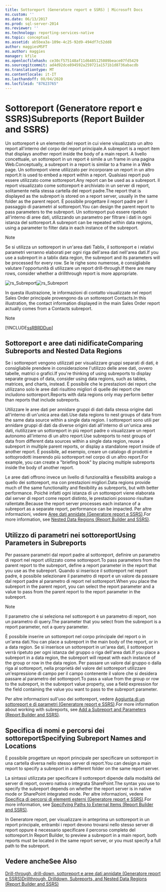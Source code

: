 ```yaml
---
title: Sottoreport (Generatore report e SSRS) | Microsoft Docs
ms.custom: ''
ms.date: 06/13/2017
ms.prod: sql-server-2014
ms.reviewer: ''
ms.technology: reporting-services-native
ms.topic: conceptual
ms.assetid: ab5bea3a-109e-4c25-92d9-494df7c52dd8
author: maggiesMSFT
ms.author: maggies
manager: kfile
ms.openlocfilehash: ce30cf575148af11d6485125089beace07fd5429
ms.sourcegitcommit: ad4d92dce894592a259721a1571b1d8736abacdb
ms.translationtype: MT
ms.contentlocale: it-IT
ms.lasthandoff: 08/04/2020
ms.locfileid: "87623765"
---
```

# <a name="subreports-report-builder-and-ssrs"></a><span data-ttu-id="6255d-102">Sottoreport (Generatore report e SSRS)</span><span class="sxs-lookup"><span data-stu-id="6255d-102">Subreports (Report Builder and SSRS)</span></span>
  <span data-ttu-id="6255d-103">Un sottoreport è un elemento del report in cui viene visualizzato un altro report all'interno del corpo del report principale.</span><span class="sxs-lookup"><span data-stu-id="6255d-103">A subreport is a report item that displays another report inside the body of a main report.</span></span> <span data-ttu-id="6255d-104">A livello concettuale, un sottoreport in un report è simile a un frame in una pagina Web.</span><span class="sxs-lookup"><span data-stu-id="6255d-104">Conceptually, a subreport in a report is similar to a frame in a Web page.</span></span> <span data-ttu-id="6255d-105">Un sottoreport viene utilizzato per incorporare un report in un altro report.</span><span class="sxs-lookup"><span data-stu-id="6255d-105">It is used to embed a report within a report.</span></span> <span data-ttu-id="6255d-106">Qualsiasi report può essere utilizzato come sottoreport.</span><span class="sxs-lookup"><span data-stu-id="6255d-106">Any report can be used as a subreport.</span></span> <span data-ttu-id="6255d-107">Il report visualizzato come sottoreport è archiviato in un server di report, solitamente nella stessa cartella del report padre.</span><span class="sxs-lookup"><span data-stu-id="6255d-107">The report that is displayed as the subreport is stored on a report server, usually in the same folder as the parent report.</span></span> <span data-ttu-id="6255d-108">È possibile progettare il report padre per il passaggio di parametri al sottoreport.</span><span class="sxs-lookup"><span data-stu-id="6255d-108">You can design the parent report to pass parameters to the subreport.</span></span> <span data-ttu-id="6255d-109">Un sottoreport può essere ripetuto all'interno di aree dati, utilizzando un parametro per filtrare i dati in ogni istanza del sottoreport.</span><span class="sxs-lookup"><span data-stu-id="6255d-109">A subreport can be repeated within data regions, using a parameter to filter data in each instance of the subreport.</span></span>  
  
> [!NOTE]  
>  <span data-ttu-id="6255d-110">Se si utilizza un sottoreport in un'area dati Tablix, il sottoreport e i relativi parametri verranno elaborati per ogni riga dell'area dati nell'area dati.</span><span class="sxs-lookup"><span data-stu-id="6255d-110">If you use a subreport in a tablix data region, the subreport and its parameters will be processed for every row.</span></span> <span data-ttu-id="6255d-111">Se le righe sono numerose, è consigliabile valutare l'opportunità di utilizzare un report drill-through.</span><span class="sxs-lookup"><span data-stu-id="6255d-111">If there are many rows, consider whether a drillthrough report is more appropriate.</span></span>  
  
 <span data-ttu-id="6255d-112">![rs_Subreport](../media/rs-subreport.gif "rs_Subreport")</span><span class="sxs-lookup"><span data-stu-id="6255d-112">![rs_Subreport](../media/rs-subreport.gif "rs_Subreport")</span></span>  
  
 <span data-ttu-id="6255d-113">In questa illustrazione, le informazioni di contatto visualizzate nel report Sales Order principale provengono da un sottoreport Contacts.</span><span class="sxs-lookup"><span data-stu-id="6255d-113">In this illustration, the contact information displayed in the main Sales Order report actually comes from a Contacts subreport.</span></span>  
  
> [!NOTE]  
>  [!INCLUDE[ssRBRDDup](../../includes/ssrbrddup-md.md)]  
  
## <a name="comparing-subreports-and-nested-data-regions"></a><span data-ttu-id="6255d-114">Sottoreport e aree dati nidificate</span><span class="sxs-lookup"><span data-stu-id="6255d-114">Comparing Subreports and Nested Data Regions</span></span>  
 <span data-ttu-id="6255d-115">Se i sottoreport vengono utilizzati per visualizzare gruppi separati di dati, è consigliabile prendere in considerazione l'utilizzo delle aree dati, ovvero tabelle, matrici o grafici.</span><span class="sxs-lookup"><span data-stu-id="6255d-115">If you're thinking of using subreports to display separate groups of data, consider using data regions, such as tables, matrices, and charts, instead.</span></span> <span data-ttu-id="6255d-116">È possibile che le prestazioni dei report che utilizzano solo le aree dati risultino migliori di quelle dei report che includono sottoreport.</span><span class="sxs-lookup"><span data-stu-id="6255d-116">Reports with data regions only may perform better than reports that include subreports.</span></span>  
  
 <span data-ttu-id="6255d-117">Utilizzare le aree dati per annidare gruppi di dati dalla stessa origine dati all'interno di un'unica area dati.</span><span class="sxs-lookup"><span data-stu-id="6255d-117">Use data regions to nest groups of data from the same data source within a single data region.</span></span> <span data-ttu-id="6255d-118">I sottoreport sono utili per annidare gruppi di dati da diverse origini dati all'interno di un'unica area dati, riutilizzare un sottoreport in più report padre o visualizzare un report autonomo all'interno di un altro report.</span><span class="sxs-lookup"><span data-stu-id="6255d-118">Use subreports to nest groups of data from different data sources within a single data region, reuse a subreport in multiple parent reports, or display a standalone report inside of another report.</span></span> <span data-ttu-id="6255d-119">È possibile, ad esempio, creare un catalogo di prodotti e sottoprodotti inserendo più sottoreport nel corpo di un altro report.</span><span class="sxs-lookup"><span data-stu-id="6255d-119">For example, you can create a "briefing book" by placing multiple subreports inside the body of another report.</span></span>  
  
 <span data-ttu-id="6255d-120">Le aree dati offrono invece un livello di funzionalità e flessibilità analogo a quello dei sottoreport, ma con prestazioni migliori.</span><span class="sxs-lookup"><span data-stu-id="6255d-120">Data regions provide much of the same functionality and flexibility as subreports, but with better performance.</span></span> <span data-ttu-id="6255d-121">Poiché infatti ogni istanza di un sottoreport viene elaborata dal server di report come report distinto, le prestazioni possono risultare rallentate.</span><span class="sxs-lookup"><span data-stu-id="6255d-121">Because the report server processes each instance of a subreport as a separate report, performance can be impacted.</span></span> <span data-ttu-id="6255d-122">Per altre informazioni, vedere [Aree dati annidate &#40;Generatore report e SSRS&#41;](nested-data-regions-report-builder-and-ssrs.md).</span><span class="sxs-lookup"><span data-stu-id="6255d-122">For more information, see [Nested Data Regions &#40;Report Builder and SSRS&#41;](nested-data-regions-report-builder-and-ssrs.md).</span></span>  
  
## <a name="using-parameters-in-subreports"></a><span data-ttu-id="6255d-123">Utilizzo di parametri nei sottoreport</span><span class="sxs-lookup"><span data-stu-id="6255d-123">Using Parameters in Subreports</span></span>  
 <span data-ttu-id="6255d-124">Per passare parametri dal report padre al sottoreport, definire un parametro di report nel report utilizzato come sottoreport.</span><span class="sxs-lookup"><span data-stu-id="6255d-124">To pass parameters from the parent report to the subreport, define a report parameter in the report that you use as the subreport.</span></span> <span data-ttu-id="6255d-125">Quando si inserisce il sottoreport nel report padre, è possibile selezionare il parametro di report e un valore da passare dal report padre al parametro di report nel sottoreport.</span><span class="sxs-lookup"><span data-stu-id="6255d-125">When you place the subreport in the parent report, you can select the report parameter and a value to pass from the parent report to the report parameter in the subreport.</span></span>  
  
> [!NOTE]  
>  <span data-ttu-id="6255d-126">Il parametro che si seleziona nel sottoreport è un parametro di report, non un parametro di query.</span><span class="sxs-lookup"><span data-stu-id="6255d-126">The parameter that you select from the subreport is a report parameter, not a query parameter.</span></span>  
  
 <span data-ttu-id="6255d-127">È possibile inserire un sottoreport nel corpo principale del report o in un'area dati.</span><span class="sxs-lookup"><span data-stu-id="6255d-127">You can place a subreport in the main body of the report, or in a data region.</span></span> <span data-ttu-id="6255d-128">Se si inserisce un sottoreport in un'area dati, il sottoreport verrà ripetuto per ogni istanza del gruppo o riga dell'area dati.</span><span class="sxs-lookup"><span data-stu-id="6255d-128">If you place a subreport in a data region, the subreport will repeat with each instance of the group or row in the data region.</span></span> <span data-ttu-id="6255d-129">Per passare un valore dal gruppo o dalla riga al sottoreport, nella proprietà del valore del sottoreport utilizzare un'espressione di campo per il campo contenente il valore che si desidera passare al parametro del sottoreport.</span><span class="sxs-lookup"><span data-stu-id="6255d-129">To pass a value from the group or row to the subreport, in the subreport value property, use a field expression for the field containing the value you want to pass to the subreport parameter.</span></span>  
  
 <span data-ttu-id="6255d-130">Per altre informazioni sull'uso dei sottoreport, vedere [Aggiunta di un sottoreport e di parametri &#40;Generatore report e SSRS&#41;](add-a-subreport-and-parameters-report-builder-and-ssrs.md).</span><span class="sxs-lookup"><span data-stu-id="6255d-130">For more information about working with subreports, see [Add a Subreport and Parameters &#40;Report Builder and SSRS&#41;](add-a-subreport-and-parameters-report-builder-and-ssrs.md).</span></span>  
  
## <a name="specifying-subreport-names-and-locations"></a><span data-ttu-id="6255d-131">Specifica di nomi e percorsi dei sottoreport</span><span class="sxs-lookup"><span data-stu-id="6255d-131">Specifying Subreport Names and Locations</span></span>  
 <span data-ttu-id="6255d-132">È possibile progettare un report principale per specificare un sottoreport in una cartella diversa nello stesso server di report.</span><span class="sxs-lookup"><span data-stu-id="6255d-132">You can design a main report to specify a subreport in a different folder on the same report server.</span></span>  
  
 <span data-ttu-id="6255d-133">La sintassi utilizzata per specificare il sottoreport dipende dalla modalità del server di report, ovvero nativa o integrata SharePoint.</span><span class="sxs-lookup"><span data-stu-id="6255d-133">The syntax you use to specify the subreport depends on whether the report server is in native mode or SharePoint integrated mode.</span></span> <span data-ttu-id="6255d-134">Per altre informazioni, vedere [Specifica di percorsi di elementi esterni &#40;Generatore report e SSRS&#41;](specifying-paths-to-external-items-report-builder-and-ssrs.md).</span><span class="sxs-lookup"><span data-stu-id="6255d-134">For more information, see [Specifying Paths to External Items &#40;Report Builder and SSRS&#41;](specifying-paths-to-external-items-report-builder-and-ssrs.md).</span></span>  
  
 <span data-ttu-id="6255d-135">In Generatore report, per visualizzare in anteprima un sottoreport in un report principale, entrambi i report devono trovarsi nello stesso server di report oppure è necessario specificare il percorso completo del sottoreport.</span><span class="sxs-lookup"><span data-stu-id="6255d-135">In Report Builder, to preview a subreport in a main report, both reports must be located in the same report server, or you must specify a full path to the subreport.</span></span>  
  
## <a name="see-also"></a><span data-ttu-id="6255d-136">Vedere anche</span><span class="sxs-lookup"><span data-stu-id="6255d-136">See Also</span></span>  
 [<span data-ttu-id="6255d-137">Drill-through, drill-down, sottoreport e aree dati annidate &#40;Generatore report e SSRS&#41;</span><span class="sxs-lookup"><span data-stu-id="6255d-137">Drillthrough, Drilldown, Subreports, and Nested Data Regions &#40;Report Builder and SSRS&#41;</span></span>](drillthrough-drilldown-subreports-and-nested-data-regions.md)  
  
  
